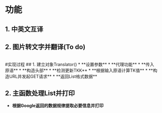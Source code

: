 # 功能
## 1. 中英文互译
## 2. 图片转文字并翻译(To do)

<br>
#实现过程
## 1. 建立对象Translator()
* **设置参数** 
* **代理功能**
* **传入原语**
* **构造头部**
* **检测更新TKK**
* **根据输入原语计算TK值**
* **构造URL并发起GET请求**
* **返回List格式数据**

## 2. 主函数处理List并打印
* **根据Google返回的数据规律提取必要信息并打印**

